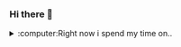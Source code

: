 ### Hi there 👋

<!--
**LukaLatkovic/LukaLatkovic** is a ✨ _special_ ✨ repository because its `README.md` (this file) appears on your GitHub profile.

Here are some ideas to get you started:

- 🔭 I’m currently working on ...
- 🌱 I’m currently learning ...
- 👯 I’m looking to collaborate on ...
- 🤔 I’m looking for help with ...
- 💬 Ask me about ...
- 📫 How to reach me: ...
- 😄 Pronouns: ...
- ⚡ Fun fact: ...
-->

<details>
<summary>:computer:Right now i spend my time on..</summary>
<br>
<!--START_SECTION:waka-->
```text
Vue.js           1 hr 20 mins    █████████░░░░░░░░░░░░░░░░   36.28 % 
PHP              58 mins         ██████▓░░░░░░░░░░░░░░░░░░   26.21 % 
JavaScript       55 mins         ██████▒░░░░░░░░░░░░░░░░░░   24.88 % 
Blade Template   23 mins         ██▓░░░░░░░░░░░░░░░░░░░░░░   10.54 % 
Other            2 mins          ▒░░░░░░░░░░░░░░░░░░░░░░░░   00.98 % 
```
<!--END_SECTION:waka-->
<sub><sup>**There is a chance that the timereader doesn't work for some reason.</sup></sub>
</details>

